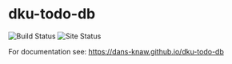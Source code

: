 dku-todo-db
===========
![Build Status](https://github.com/DANS-KNAW/dku-todo-db/actions/workflows/build.yml/badge.svg)
![Site Status](https://github.com/DANS-KNAW/dku-todo-db/actions/workflows/docs.yml/badge.svg)

For documentation see: https://dans-knaw.github.io/dku-todo-db
